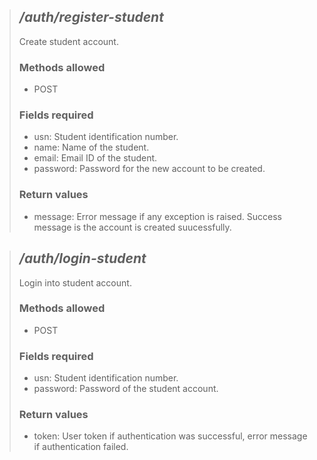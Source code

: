 > ## ***/auth/register-student***  
> Create student account.  
> 
> ### Methods allowed  
> - POST
> 
> ### Fields required  
> - usn: Student identification number.  
> - name: Name of the student.  
> - email: Email ID of the student.  
> - password: Password for the new account to be created.  
>  
> ### Return values
> - message: Error message if any exception is raised. Success message is the account is created suucessfully.  

> ## ***/auth/login-student***  
> Login into student account.  
> 
> ### Methods allowed  
> - POST
> 
> ### Fields required  
> - usn: Student identification number.   
> - password: Password of the student account.  
>  
> ### Return values
> - token: User token if authentication was successful, error message if authentication failed.

